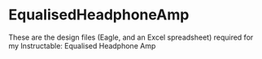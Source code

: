 # EqualisedHeadphoneAmp
These are the design files (Eagle, and an Excel spreadsheet) required for my Instructable: Equalised Headphone Amp
